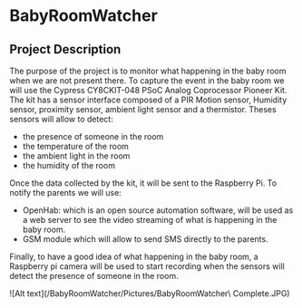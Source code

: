 # BabyRoomWatcher
## Project Description

The purpose of the project is to monitor what happening in the baby room when we are not present there. To capture the event in the baby room we will use the Cypress CY8CKIT-048 PSoC Analog Coprocessor Pioneer Kit. The kit has a sensor interface composed of a PIR Motion sensor, Humidity sensor, proximity sensor, ambient light sensor and a thermistor. Theses sensors will allow to detect:

* the presence of someone in the room
* the temperature of the room
* the ambient light in the room
* the humidity of the room

Once the data collected by the kit, it will be sent to the Raspberry Pi. To notify the parents we will use:

* OpenHab: which is an open source automation software, will be used as a web server to see the video streaming of what is happening in the baby room.
* GSM module which will allow to send SMS directly to the parents.

Finally, to have a good idea of what happening in the baby room, a Raspberry pi camera will be used to start recording when the sensors will detect the presence of someone in the room.

![Alt text](/BabyRoomWatcher/Pictures/BabyRoomWatcher\ Complete.JPG)
